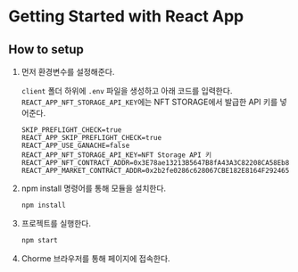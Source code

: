 # Getting Started with React App



## How to setup

1. 먼저 환경변수를 설정해준다.

    `client` 폴더 하위에 `.env` 파일을 생성하고 아래 코드를 입력한다. `REACT_APP_NFT_STORAGE_API_KEY`에는 NFT STORAGE에서 발급한 API 키를 넣어준다.

    ```
    SKIP_PREFLIGHT_CHECK=true
    REACT_APP_SKIP_PREFLIGHT_CHECK=true
    REACT_APP_USE_GANACHE=false
    REACT_APP_NFT_STORAGE_API_KEY=NFT Storage API 키
    REACT_APP_NFT_CONTRACT_ADDR=0x3E78ae13213B5647B8fA43A3C82208CA58Eb8211
    REACT_APP_MARKET_CONTRACT_ADDR=0x2b2fe0286c628067CBE182E8164F292465e0e75A
    ```

2. npm install 명령어를 통해 모듈을 설치한다.

    ```bash
    npm install
    ```

3. 프로젝트를 실행한다.

    ```bash
    npm start
    ```

4. Chorme 브라우저를 통해 페이지에 접속한다.